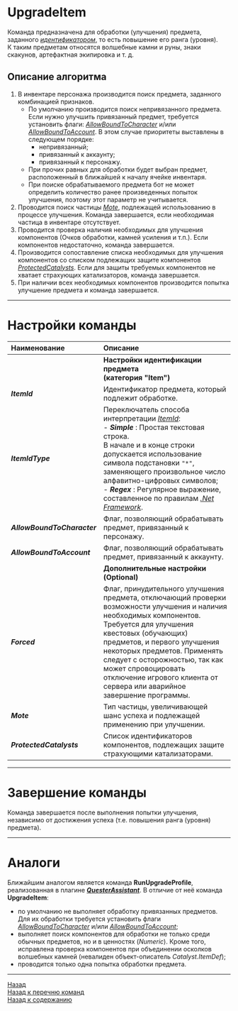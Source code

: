 # **UpgradeItem**

Команда предназначена для обработки (улучшения) предмета, заданного [*идентификатором*](#ref-ItemId "Опция 'ItemId'"), то есть повышение его ранга (уровня). <br/>
К таким предметам относятся волшебные камни и руны, знаки скакунов, артефактная экипировка и т. д.

## **Описание алгоритма**

1. В инвентаре персонажа производится поиск предмета, заданного комбинацией признаков.<br/>
   - По умолчанию производится поиск непривязанного предмета. Если нужно улучшить привязанный предмет, требуется установить флаги: [*AllowBoundToCharacter*](#ref-AllowBoundToCharacter) и/или [*AllowBoundToAccount*](#ref-AllowBoundToAccount). В этом случае приоритеты выставлены в следующем порядке:
      * непривязанный;
      * привязанный к аккаунту;
      * привязанный к персонажу.
   - При прочих равных для обработки будет выбран предмет, расположенный в ближайшей к началу ячейке инвентаря.
   - При поиске обрабатываемого предмета бот не может определить количество ранее произведенных попыток улучшения, поэтому этот параметр не учитывается.
2. Проводится поиск частицы [*Mote*](#ref-Mote), подлежащей использованию в процессе улучшения. Команда завершается, если необходимая частица в инвентаре отсутствует.
3. Проводится проверка наличия необходимых для улучшения компонентов (Очков обработки, камней усиления и т.п.). Если компонентов недостаточно, команда завершается.
4. Производится сопоставление списка необходимых для улучшения компонентов со списком подлежащих защите компонентов [*ProtectedCatalysts*](#ref-ProtectedCatalysts). Если для защиты требуемых компонентов не хватает страхующих катализаторов, команда завершается.
5. При наличии всех необходимых компонентов производится попытка улучшение предмета и команда завершается.

---

# **Настройки команды**

| **Наименование** | **Описание** 
|:-----------------|:-------------
||**Настройки идентификации предмета <br/>(категория "Item")**
|<a name ="ref-ItemId">***ItemId***</a> | Идентификатор предмета, который подлежит обработке.
|<a name ="ref-ItemIdType">***ItemIdType***</a> | Переключатель способа интерпретации [*ItemId*](#ref-ItemId):<br/>- ***Simple*** : Простая текстовая строка. <br/>В начале и в конце строки допускается использование символа подстановки ``"*"``, заменяющего произвольное число алфавитно-цифровых символов;<br/>- ***Regex*** : Регулярное выражение, составленное по правилам [*.Net Framework*](https://docs.microsoft.com/ru-ru/dotnet/standard/base-types/regular-expressions).
|<a name ="ref-AllowBoundToCharacter">***AllowBoundToCharacter***</a> | Флаг, позволяющий обрабатывать предмет, привязанный к персонажу.
|<a name ="ref-AllowBoundToAccount">***AllowBoundToAccount***</a> | Флаг, позволяющий обрабатывать предмет, привязанный к аккаунту.
||**Дополнительные настройки (Optional)**
|<a name ="ref-Forced">***Forced***</a> | Флаг, принудительного улучшения предмета, отключающий проверки возможности улучшения и наличия необходимых компонентов.<br/>Требуется для улучшения квестовых (обучающих) предметов, и первого улучшения некоторых предметов. Применять следует с осторожностью, так как может спровоцировать отключение игрового клиента от сервера или аварийное завершение программы.
|<a name ="ref-Mote">***Mote***</a> | Тип частицы, увеличивающей шанс успеха и подлежащей применению при улучшении.
|<a name ="ref-ProtectedCatalysts">***ProtectedCatalysts***</a> | Список идентификаторов компонентов, подлежащих защите страхующими катализаторами.

---

# **Завершение команды**

Команда завершается после выполнения попытки улучшения, независимо от достижения успеха (т.е. повышения ранга (уровня) предмета).

---

# **Аналоги**
Ближайшим аналогом является команда **RunUpgradeProfile**, реализованная в плагине [***QuesterAssistant***](https://www.neverwinter-bot.com/forums/viewtopic.php?f=155&t=8742). В отличие от неё команда **UpgradeItem**:
- по умолчанию не выполняет обработку привязанных предметов. Для их обработки требуется установить флаги [*AllowBoundToCharacter*](#ref-AllowBoundToCharacter) и/или [*AllowBoundToAccount*](#ref-AllowBoundToAccount);  
- выполняет поиск компонентов для обработки не только среди обычных предметов, но и в ценностях (*Numeric*). Кроме того, исправлена проверка компонентов при объединении осколков волшебных камней (невалиден объект-описатель *Catalyst.ItemDef*);  
- проводится только одна попытка обработки предмета.

---

<a href="javascript:history.back()">Назад</a>  
[Назад к перечню команд](../EntityTools-QuesterExtensions-RU.md#ref-Actions)  
[Назад к содержанию](../../index.md)